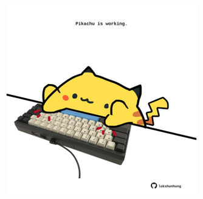 <!-- built at 12/02/2024, 06:00:51 UTC -->
<p align="center">
  <img width="500" height="500" src="./ReadmeImage.svg">
</p>
